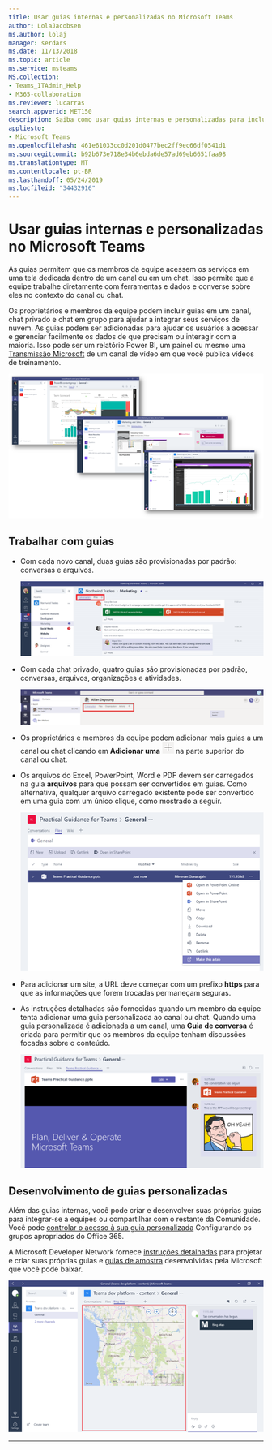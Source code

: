 ```yaml
---
title: Usar guias internas e personalizadas no Microsoft Teams
author: LolaJacobsen
ms.author: lolaj
manager: serdars
ms.date: 11/13/2018
ms.topic: article
ms.service: msteams
MS.collection:
- Teams_ITAdmin_Help
- M365-collaboration
ms.reviewer: lucarras
search.appverid: MET150
description: Saiba como usar guias internas e personalizadas para incluir recursos, como conversas, arquivos, mapas e muito mais.
appliesto:
- Microsoft Teams
ms.openlocfilehash: 461e61033cc0d201d0477bec2ff9ec66df0541d1
ms.sourcegitcommit: b92b673e718e34b6ebda6de57ad69eb6651faa98
ms.translationtype: MT
ms.contentlocale: pt-BR
ms.lasthandoff: 05/24/2019
ms.locfileid: "34432916"
---
```

<a name="use-built-in-and-custom-tabs-in-microsoft-teams"></a>Usar guias internas e personalizadas no Microsoft Teams
==================================================

As guias permitem que os membros da equipe acessem os serviços em uma tela dedicada dentro de um canal ou em um chat. Isso permite que a equipe trabalhe diretamente com ferramentas e dados e converse sobre eles no contexto do canal ou chat. 

Os proprietários e membros da equipe podem incluir guias em um canal, chat privado e chat em grupo para ajudar a integrar seus serviços de nuvem. As guias podem ser adicionadas para ajudar os usuários a acessar e gerenciar facilmente os dados de que precisam ou interagir com a maioria. Isso pode ser um relatório Power BI, um painel ou mesmo uma [Transmissão Microsoft](https://go.microsoft.com/fwlink/?linkid=855785) de um canal de vídeo em que você publica vídeos de treinamento.

![Três capturas de tela de vários conteúdos na guia.](media/Use_built-in_and_custom_tabs_in_Microsoft_Teams_image4.png)

## <a name="work-with-tabs"></a>Trabalhar com guias

- Com cada novo canal, duas guias são provisionadas por padrão: conversas e arquivos. 

    ![Captura de tela da seção de Conversas da equipe de Marketing.](media/Use_built-in_and_custom_tabs_in_Microsoft_Teams_image1.png)
- Com cada chat privado, quatro guias são provisionadas por padrão, conversas, arquivos, organizações e atividades.

    ![Captura de tela das guias em um chat.](media/Use_built-in_and_custom_tabs_add_tabs_to_a_chat.png)

- Os proprietários e membros da equipe podem adicionar mais guias a um canal ou chat clicando em **Adicionar uma** ![captura de tela do botão Adicionar uma guia, mostrando um sinal de +.](media/Use_built-in_and_custom_tabs_add_a_tab_button.png) na parte superior do canal ou chat.

- Os arquivos do Excel, PowerPoint, Word e PDF devem ser carregados na guia **arquivos** para que possam ser convertidos em guias. Como alternativa, qualquer arquivo carregado existente pode ser convertido em uma guia com um único clique, como mostrado a seguir.

    ![Captura de tela da guia Arquivos com um arquivo PowerPoint selecionado.](media/Use_built-in_and_custom_tabs_in_Microsoft_Teams_image2.png)

- Para adicionar um site, a URL deve começar com um prefixo **https** para que as informações que forem trocadas permaneçam seguras.

- As instruções detalhadas são fornecidas quando um membro da equipe tenta adicionar uma guia personalizada ao canal ou chat. Quando uma guia personalizada é adicionada a um canal, uma **Guia de conversa** é criada para permitir que os membros da equipe tenham discussões focadas sobre o conteúdo.

    ![Captura de tela de uma guia personalizada com uma guia de conversa à direita](media/Use_built-in_and_custom_tabs_in_Microsoft_Teams_image3.png)

## <a name="develop-custom-tabs"></a>Desenvolvimento de guias personalizadas

Além das guias internas, você pode criar e desenvolver suas próprias guias para integrar-se a equipes ou compartilhar com o restante da Comunidade. Você pode [controlar o acesso à sua guia personalizada](https://docs.microsoft.com/en-us/microsoftteams/platform/get-started/design#streamline-access) Configurando os grupos apropriados do Office 365.

A Microsoft Developer Network fornece [instruções detalhadas](https://go.microsoft.com/fwlink/?linkid=855786) para projetar e criar suas próprias guias e [guias de amostra](https://go.microsoft.com/fwlink/?linkid=855787) desenvolvidas pela Microsoft que você pode baixar.

![Captura de tela de um exemplo de guia personalizada no Microsoft Teams.](media/Use_built-in_and_custom_tabs_in_Microsoft_Teams_image5.png)

---
